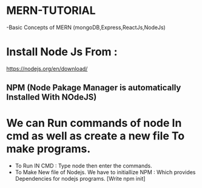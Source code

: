 # MERN-TUTORIAL
 -Basic Concepts of MERN (mongoDB,Express,ReactJs,NodeJs)

# Install Node Js From :
https://nodejs.org/en/download/
 
## NPM (Node Pakage Manager is automatically Installed With NOdeJS)

# We can Run commands of node In cmd as well as create a new file To make programs.
 - To Run IN CMD : Type node then enter the commands.
 - To Make New file of Nodejs. We have to initiallize NPM : Which provides Dependencies for nodejs programs. [Write npm init]
 
